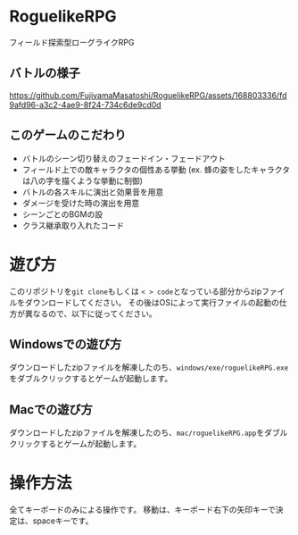 # RoguelikeRPG
 フィールド探索型ローグライクRPG

## バトルの様子


https://github.com/FujiyamaMasatoshi/RoguelikeRPG/assets/168803336/fd9afd96-a3c2-4ae9-8f24-734c6de9cd0d


## このゲームのこだわり
* バトルのシーン切り替えのフェードイン・フェードアウト
* フィールド上での敵キャラクタの個性ある挙動 (ex. 蜂の姿をしたキャラクタは八の字を描くような挙動に制御)
* バトルの各スキルに演出と効果音を用意
* ダメージを受けた時の演出を用意
* シーンごとのBGMの設
* クラス継承取り入れたコード

# 遊び方
このリポジトリを`git clone`もしくは `< > code`となっている部分からzipファイルをダウンロードしてください。
その後はOSによって実行ファイルの起動の仕方が異なるので、以下に従ってください。

## Windowsでの遊び方
ダウンロードしたzipファイルを解凍したのち、`windows/exe/roguelikeRPG.exe`をダブルクリックするとゲームが起動します。

## Macでの遊び方
ダウンロードしたzipファイルを解凍したのち、`mac/roguelikeRPG.app`をダブルクリックするとゲームが起動します。

# 操作方法
全てキーボードのみによる操作です。
移動は、キーボード右下の矢印キーで決定は、spaceキーです。


